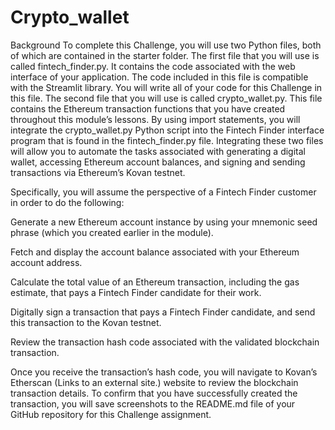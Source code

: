 # Crypto_wallet
Background
To complete this Challenge, you will use two Python files, both of which are contained in the starter folder. The first file that you will use is called fintech_finder.py. It contains the code associated with the web interface of your application. The code included in this file is compatible with the Streamlit library. You will write all of your code for this Challenge in this file. The second file that you will use is called crypto_wallet.py. This file contains the Ethereum transaction functions that you have created throughout this module’s lessons. By using import statements, you will integrate the crypto_wallet.py Python script into the Fintech Finder interface program that is found in the fintech_finder.py file. Integrating these two files will allow you to automate the tasks associated with generating a digital wallet, accessing Ethereum account balances, and signing and sending transactions via Ethereum’s Kovan testnet.

Specifically, you will assume the perspective of a Fintech Finder customer in order to do the following:

Generate a new Ethereum account instance by using your mnemonic seed phrase (which you created earlier in the module).

Fetch and display the account balance associated with your Ethereum account address.

Calculate the total value of an Ethereum transaction, including the gas estimate, that pays a Fintech Finder candidate for their work.

Digitally sign a transaction that pays a Fintech Finder candidate, and send this transaction to the Kovan testnet.

Review the transaction hash code associated with the validated blockchain transaction.

Once you receive the transaction’s hash code, you will navigate to Kovan’s Etherscan (Links to an external site.) website to review the blockchain transaction details. To confirm that you have successfully created the transaction, you will save screenshots to the README.md file of your GitHub repository for this Challenge assignment.
